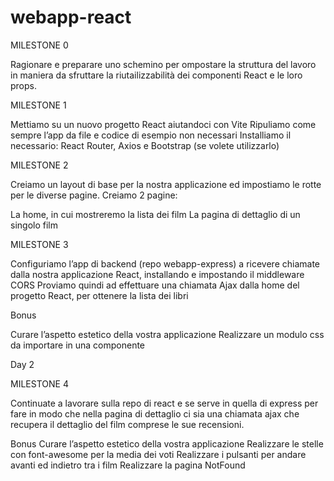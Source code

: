 webapp-react
===

MILESTONE 0

Ragionare e preparare uno schemino per ompostare la struttura del lavoro in maniera da sfruttare la riutailizzabilità dei componenti React e le loro props.

MILESTONE 1

Mettiamo su un nuovo progetto React aiutandoci con Vite
Ripuliamo come sempre l’app da file e codice di esempio non necessari
Installiamo il necessario: React Router, Axios e Bootstrap (se volete utilizzarlo)

MILESTONE 2

Creiamo un layout di base per la nostra applicazione ed impostiamo le rotte per le diverse pagine.
Creiamo 2 pagine:

La home, in cui mostreremo la lista dei film
La pagina di dettaglio di un singolo film

MILESTONE 3

Configuriamo l’app di backend (repo webapp-express) a ricevere chiamate dalla nostra applicazione React, installando e impostando il middleware CORS
Proviamo quindi ad effettuare una chiamata Ajax dalla home del progetto React, per ottenere la lista dei libri

Bonus

Curare l’aspetto estetico della vostra applicazione
Realizzare un modulo css da importare in una componente

Day 2

MILESTONE 4

Continuate a lavorare sulla repo di react e se serve in quella di express per fare in modo che nella pagina di dettaglio ci sia una chiamata ajax che recupera il dettaglio del film comprese le sue recensioni.

Bonus
Curare l’aspetto estetico della vostra applicazione
Realizzare le stelle con font-awesome per la media dei voti
Realizzare i pulsanti per andare avanti ed indietro tra i film
Realizzare la pagina NotFound
